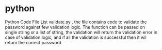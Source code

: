 # python
Python Code
File List
validate.py , the file contains code to validate the password against few validation logic. The function can be passed on single string or a list of string, the validation will return the validation error in case of validation logic, and if all the validation is successful then it wil return the correct password.
